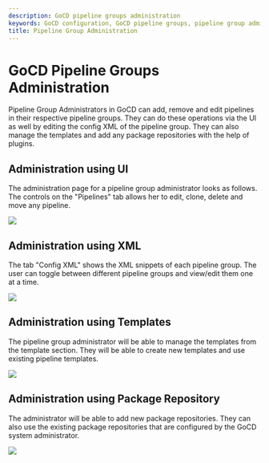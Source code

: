 ```yaml
---
description: GoCD pipeline groups administration
keywords: GoCD configuration, GoCD pipeline groups, pipeline group administration, pipeline groups, continuous delivery pipelines, CD pipelines
title: Pipeline Group Administration
---
```


# GoCD Pipeline Groups Administration

Pipeline Group Administrators in GoCD can add, remove and edit pipelines in their respective pipeline groups. They can do these operations via the UI as well by editing the config XML of the pipeline group. They can also manage the templates and add any package repositories with the help of plugins.

## Administration using UI

The administration page for a pipeline group administrator looks as follows. The controls on the "Pipelines" tab allows her to edit, clone, delete and move any pipeline.

![](images/group_admin_config_ui.png)

## Administration using XML

The tab "Config XML" shows the XML snippets of each pipeline group. The user can toggle between different pipeline groups and view/edit them one at a time.

![](images/group_admin_config_xml.png)

## Administration using Templates

The pipeline group administrator will be able to manage the templates from the template section. They will be able to create new templates and use existing pipeline templates.

![](images/group_admin_template.png)

## Administration using Package Repository

The administrator will be able to add new package repositories. They can also use the existing package repositories that are configured by the GoCD system administrator. 

![](images/group_admin_package_repo.png)
